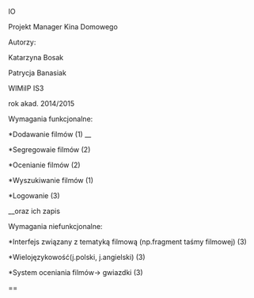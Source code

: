 IO


Projekt Manager Kina Domowego 




Autorzy:

Katarzyna Bosak 

Patrycja Banasiak

WIMiIP IS3

rok akad. 2014/2015




Wymagania funkcjonalne:


*Dodawanie filmów (1) __

*Segregowaie filmów (2)

*Ocenianie filmów (2)

*Wyszukiwanie filmów (1)

*Logowanie (3)



__oraz ich zapis 





Wymagania niefunkcjonalne:


*Interfejs związany z tematyką filmową (np.fragment taśmy filmowej) (3)

*Wielojęzykowość(j.polski, j.angielski) (3)

*System oceniania filmów-> gwiazdki (3) 





==
